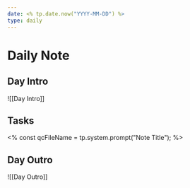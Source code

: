```yaml
---
date: <% tp.date.now("YYYY-MM-DD") %>
type: daily
---
```

# Daily Note

## Day Intro
![[Day Intro]]


## Tasks
<%
const qcFileName = tp.system.prompt("Note Title");
%>

## Day Outro
![[Day Outro]]
